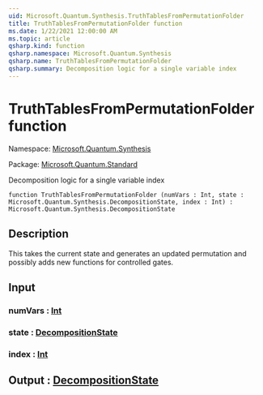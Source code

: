 ```yaml
---
uid: Microsoft.Quantum.Synthesis.TruthTablesFromPermutationFolder
title: TruthTablesFromPermutationFolder function
ms.date: 1/22/2021 12:00:00 AM
ms.topic: article
qsharp.kind: function
qsharp.namespace: Microsoft.Quantum.Synthesis
qsharp.name: TruthTablesFromPermutationFolder
qsharp.summary: Decomposition logic for a single variable index
---
```


# TruthTablesFromPermutationFolder function

Namespace: [Microsoft.Quantum.Synthesis](xref:Microsoft.Quantum.Synthesis)

Package: [Microsoft.Quantum.Standard](https://nuget.org/packages/Microsoft.Quantum.Standard)


Decomposition logic for a single variable index

```qsharp
function TruthTablesFromPermutationFolder (numVars : Int, state : Microsoft.Quantum.Synthesis.DecompositionState, index : Int) : Microsoft.Quantum.Synthesis.DecompositionState
```


## Description

This takes the current state and generates an updated permutationand possibly adds new functions for controlled gates.

## Input

### numVars : [Int](xref:microsoft.quantum.lang-ref.int)




### state : [DecompositionState](xref:Microsoft.Quantum.Synthesis.DecompositionState)




### index : [Int](xref:microsoft.quantum.lang-ref.int)





## Output : [DecompositionState](xref:Microsoft.Quantum.Synthesis.DecompositionState)


